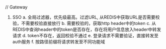 // Gateway
1. SSO
	a. 全局过滤器，优先级最高。过滤URL, 从REDIS中获取URL是否需要校验，不需要校验直接放行
	b. 需要校验的，获取http header中的token
	c. 从REDIS中查询header中的token是否存在，存在将用户信息放入header中转发请求
	d. token不存在，返回校验不通过
	e. 登录请求不需要验证，直接转发至auth服务
	f. 按路径前缀将请求转发至不同功能域